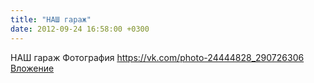 ```yaml
---
title: "НАШ гараж"
date: 2012-09-24 16:58:00 +0300
---
```


НАШ гараж
Фотография
<a class="vk-attach" href="https://vk.com/photo-24444828_290726306">https://vk.com/photo-24444828_290726306</a>
<a class="vk-attach" href="https://vk.com/photo-24444828_290726306">Вложение</a>
